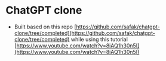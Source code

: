 # ChatGPT clone
- Built based on this repo [https://github.com/safak/chatgpt-clone/tree/completed](https://github.com/safak/chatgpt-clone/tree/completed) while using this tutorial [https://www.youtube.com/watch?v=8iAQ1h30n5I](https://www.youtube.com/watch?v=8iAQ1h30n5I)
